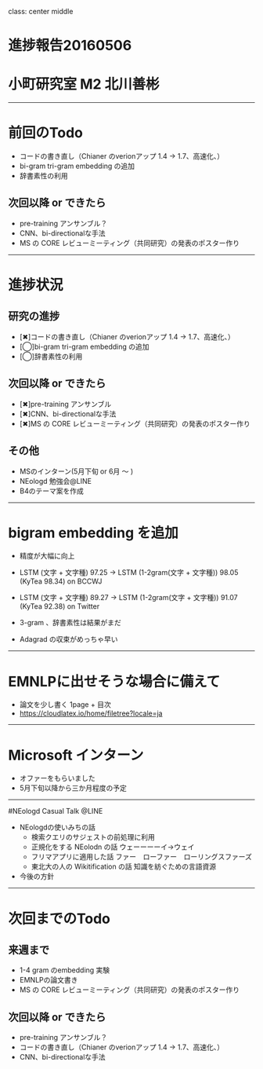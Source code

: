 class: center middle
# 進捗報告20160506
# 小町研究室 M2 北川善彬
---
# 前回のTodo
* コードの書き直し（Chianer のverionアップ 1.4 → 1.7、高速化、）
* bi-gram tri-gram embedding の追加
* 辞書素性の利用
## 次回以降 or できたら
* pre-training アンサンブル？
* CNN、bi-directionalな手法
* MS の CORE レビューミーティング（共同研究）の発表のポスター作り

---
# 進捗状況
## 研究の進捗
* [✖︎]コードの書き直し（Chianer のverionアップ 1.4 → 1.7、高速化、）
* [◯]bi-gram tri-gram embedding の追加
* [◯]辞書素性の利用

## 次回以降 or できたら
* [✖︎]pre-training アンサンブル
* [✖︎]CNN、bi-directionalな手法
* [✖︎]MS の CORE レビューミーティング（共同研究）の発表のポスター作り

## その他
* MSのインターン(5月下旬 or 6月 〜 )
* NEologd 勉強会@LINE
* B4のテーマ案を作成

---
# bigram embedding を追加
* 精度が大幅に向上
* LSTM (文字 + 文字種) 97.25 → LSTM (1-2gram(文字 + 文字種)) 98.05 (KyTea 98.34) on BCCWJ
* LSTM (文字 + 文字種) 89.27 → LSTM (1-2gram(文字 + 文字種)) 91.07  (KyTea 92.38) on Twitter

* 3-gram 、辞書素性は結果がまだ
* Adagrad の収束がめっちゃ早い

---
# EMNLPに出せそうな場合に備えて
* 論文を少し書く 1page + 目次
* https://cloudlatex.io/home/filetree?locale=ja

---
# Microsoft インターン
* オファーをもらいました
* 5月下旬以降から三か月程度の予定

---
#NEologd Casual Talk @LINE
* NEologdの使いみちの話
    * 検索クエリのサジェストの前処理に利用
    * 正規化をする NEolodn の話 ウェーーーーイ→ウェイ
    * フリマアプリに適用した話 ファー　ローファー　ローリングスファーズ
    * 東北大の人の Wikitification の話 知識を紡ぐための言語資源
* 今後の方針

---
# 次回までのTodo
## 来週まで
* 1-4 gram のembedding 実験
* EMNLPの論文書き
* MS の CORE レビューミーティング（共同研究）の発表のポスター作り

## 次回以降 or できたら
* pre-training アンサンブル？
* コードの書き直し（Chianer のverionアップ 1.4 → 1.7、高速化、）
* CNN、bi-directionalな手法

